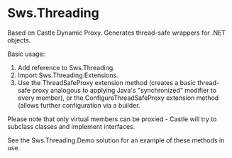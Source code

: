 Sws.Threading
=============

Based on Castle Dynamic Proxy.  Generates thread-safe wrappers for .NET objects.

Basic usage:

1. Add reference to Sws.Threading.
2. Import Sws.Threading.Extensions.
3. Use the ThreadSafeProxy extension method (creates a basic thread-safe proxy analogous to applying Java's "synchronized" modifier to every member), or the ConfigureThreadSafeProxy extension method (allows further configuration via a builder.

Please note that only virtual members can be proxied - Castle will try to subclass classes and implement interfaces.

See the Sws.Threading.Demo solution for an example of these methods in use.
